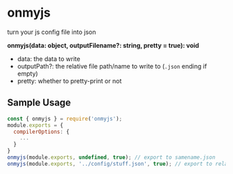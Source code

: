 # onmyjs

turn your js config file into json

**onmyjs(data: object, outputFilename?: string, pretty = true): void**

- data: the data to write
- outputPath?: the relative file path/name to write to (`.json` ending if empty)
- pretty: whether to pretty-print or not

## Sample Usage

```javascript
const { onmyjs } = require('onmyjs');
module.exports = {
  compilerOptions: {
    ...
  }
}
onmyjs(module.exports, undefined, true); // export to samename.json
onmyjs(module.exports, '../config/stuff.json', true); // export to relative path
```
